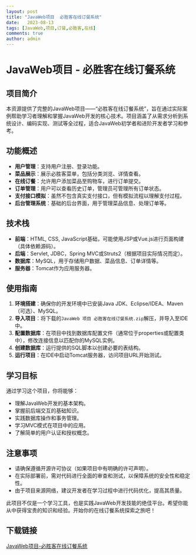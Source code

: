 ```yaml
---
layout: post
title: "JavaWeb项目  必胜客在线订餐系统"
date:   2023-08-13
tags: [JavaWeb,项目,订餐,必胜客,在线]
comments: true
author: admin
---
```

# JavaWeb项目 - 必胜客在线订餐系统

## 项目简介

本资源提供了完整的JavaWeb项目——“必胜客在线订餐系统”，旨在通过实际案例帮助学习者理解和掌握JavaWeb开发的核心技术。项目涵盖了从需求分析到系统设计、编码实现、测试等全过程，适合JavaWeb初学者和进阶开发者学习和参考。

## 功能概述

- **用户管理**：支持用户注册、登录功能。
- **菜品展示**：展示必胜客菜单，包括分类浏览、详情查看。
- **在线订餐**：允许用户添加菜品至购物车，进行订单提交。
- **订单管理**：用户可以查看历史订单，管理员可管理所有订单状态。
- **支付接口模拟**：虽然不包含真实支付接口，但有模拟流程以理解支付过程。
- **后台管理系统**：基础的后台界面，用于管理菜品信息、处理订单等。

## 技术栈

- **前端**：HTML, CSS, JavaScript基础，可能使用JSP或Vue.js进行页面构建（具体依赖源码）。
- **后端**：Servlet, JDBC，Spring MVC或Struts2（根据项目实际情况而定）。
- **数据库**：MySQL，用于存储用户数据、菜品信息、订单详情等。
- **服务器**：Tomcat作为应用服务器。

## 使用指南

1. **环境搭建**：确保你的开发环境中已安装Java JDK、Eclipse/IDEA、Maven（可选）、MySQL。
2. **导入项目**：将下载的`JavaWeb 项目 必胜客在线订餐系统.zip`解压，并导入至IDE中。
3. **配置数据库**：在项目中找到数据库配置文件（通常位于properties或配置类中），修改连接信息以匹配你的MySQL实例。
4. **创建数据库**：运行提供的SQL脚本以创建必要的表结构。
5. **运行项目**：在IDE中启动Tomcat服务器，访问项目URL开始测试。

## 学习目标

通过学习这个项目，你将能够：
- 理解JavaWeb开发的基本架构。
- 掌握前后端交互的基础知识。
- 实践数据库操作和事务管理。
- 学习MVC模式在项目中的应用。
- 了解简单的用户认证和授权概念。

## 注意事项

- 请确保遵循开源许可协议（如果项目中有明确的许可声明）。
- 在实际部署前，需对代码进行全面的审查和测试，以保障系统的安全性和稳定性。
- 由于项目来源网络，建议开发者在学习过程中进行代码优化，提高其质量。

此项目不仅是一个学习工具，也是实践JavaWeb开发技能的绝佳平台。希望你能从中获得宝贵的知识和经验。开始你的在线订餐系统探索之旅吧！

## 下载链接

[JavaWeb项目-必胜客在线订餐系统](https://pan.quark.cn/s/6878d68b14b9)